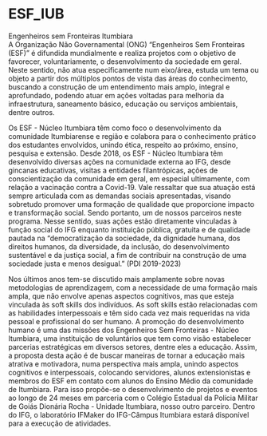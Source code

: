 # ESF_IUB
Engenheiros sem Fronteiras Itumbiara <br>
A Organização Não Governamental (ONG) “Engenheiros Sem Fronteiras (ESF)” é difundida mundialmente e realiza projetos com o objetivo de favorecer,  voluntariamente, o desenvolvimento da sociedade em geral. Neste sentido, não atua especificamente num eixo/área, estuda um tema ou objeto a partir dos múltiplos pontos de vista das áreas do conhecimento, buscando a construção de um entendimento mais amplo, integral e aprofundado, podendo atuar em ações voltadas para melhoria da infraestrutura, saneamento básico, educação ou serviços ambientais, dentre outros. 

Os ESF - Núcleo Itumbiara têm como foco o desenvolvimento da comunidade Itumbiarense e região e colabora para o conhecimento prático dos estudantes envolvidos, unindo ética, respeito ao próximo, ensino, pesquisa e extensão. Desde 2018, os ESF - Núcleo Itumbiara têm desenvolvido diversas ações na comunidade externa ao IFG, desde gincanas educativas, visitas a entidades filantrópicas, ações de conscientização da comunidade em geral, em especial ultimamente, com relação a vacinação contra a Covid-19. Vale ressaltar que sua atuação está sempre articulada com as demandas sociais apresentadas, visando sobretudo promover uma formação de qualidade que proporcione impacto e transformação social. Sendo portanto, um de nossos parceiros neste programa. Nesse sentido, suas ações estão diretamente vinculadas à função social do IFG enquanto instituição pública, gratuita e de qualidade pautada na “democratização da sociedade, da dignidade humana, dos direitos humanos, da diversidade, da inclusão, do desenvolvimento sustentável e da justiça social, a fim de contribuir na construção de uma sociedade justa e menos desigual.” (PDI 2019-2023)

Nos últimos anos tem-se discutido mais amplamente sobre novas metodologias de aprendizagem, com a necessidade de uma formação mais ampla, que não envolve apenas aspectos cognitivos, mas que esteja vinculada às soft skills dos indivíduos. As soft skills estão relacionadas com as habilidades interpessoais e têm sido cada vez mais requeridas na vida pessoal e profissional do ser humano. A promoção do desenvolvimento humano é uma das missões dos Engenheiros Sem Fronteiras - Núcleo Itumbiara, uma instituição de voluntários que tem como visão estabelecer parcerias estratégicas em diversos setores, dentre eles a educação. Assim, a proposta desta ação é de buscar maneiras de tornar a educação mais atrativa e motivadora, numa perspectiva mais ampla, unindo aspectos cognitivos e interpessoais, colocando servidores, alunos extensionistas e membros do ESF em contato com alunos do Ensino Médio da comunidade de Itumbiara. Para isso propõe-se o desenvolvimento de projetos e eventos ao longo de 24 meses em parceria com o Colégio Estadual da Polícia Militar de Goiás Dionária Rocha - Unidade Itumbiara, nosso outro parceiro. Dentro do IFG, o laboratório IFMaker do IFG-Câmpus Itumbiara estará disponível para a execução de atividades.
